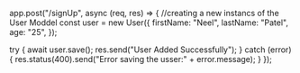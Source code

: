 app.post("/signUp", async (req, res) => {
//creating a new instancs of the User Moddel
const user = new User({
firstName: "Neel",
lastName: "Patel",
age: "25",
});

try {
await user.save();
res.send("User Added Successfully");
} catch (error) {
res.status(400).send("Error saving the usser:" + error.message);
}
});
